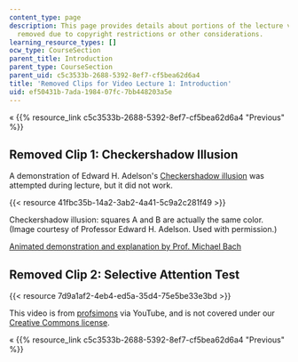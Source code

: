 ```yaml
---
content_type: page
description: This page provides details about portions of the lecture video that were
  removed due to copyright restrictions or other considerations.
learning_resource_types: []
ocw_type: CourseSection
parent_title: Introduction
parent_type: CourseSection
parent_uid: c5c3533b-2688-5392-8ef7-cf5bea62d6a4
title: 'Removed Clips for Video Lecture 1: Introduction'
uid: ef50431b-7ada-1984-07fc-7bb448203a5e
---
```


« {{% resource_link c5c3533b-2688-5392-8ef7-cf5bea62d6a4 "Previous" %}}

Removed Clip 1: Checkershadow Illusion
--------------------------------------

A demonstration of Edward H. Adelson's [Checkershadow illusion](https://www.illusionsindex.org/ir/checkershadow) was attempted during lecture, but it did not work.

{{< resource 41fbc35b-14a2-3ab2-4a41-5c9a2c281f49 >}}

Checkershadow illusion: squares A and B are actually the same color. (Image courtesy of Professor Edward H. Adelson. Used with permission.)

[Animated demonstration and explanation by Prof. Michael Bach](http://www.michaelbach.de/ot/lum_adelsonCheckShadow/index.html)

Removed Clip 2: Selective Attention Test
----------------------------------------

{{< resource 7d9a1af2-4eb4-ed5a-35d4-75e5be33e3bd >}}

This video is from [profsimons](http://www.youtube.com/user/profsimons) via YouTube, and is not covered under our [Creative Commons license](/terms/#cc).

« {{% resource_link c5c3533b-2688-5392-8ef7-cf5bea62d6a4 "Previous" %}}